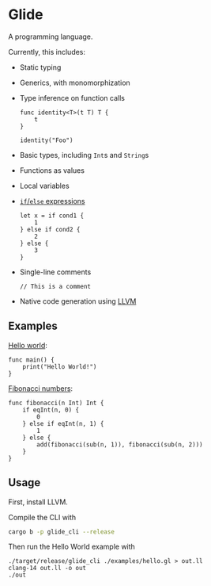 # Glide

A programming language.

Currently, this includes:

-   Static typing
-   Generics, with monomorphization
-   Type inference on function calls

    ```
    func identity<T>(t T) T {
        t
    }

    identity("Foo")
    ```

-   Basic types, including `Int`s and `String`s
-   Functions as values
-   Local variables
-   [`if`/`else` expressions](./examples/if.gl)

    ```
    let x = if cond1 {
        1
    } else if cond2 {
        2
    } else {
        3
    }
    ```
-   Single-line comments

    ```
    // This is a comment
    ```

-   Native code generation using [LLVM](https://llvm.org)

## Examples

[Hello world](./examples/hello.gl):

```
func main() {
    print("Hello World!")
}
```

[Fibonacci numbers](./examples/fibonacci.gl):

```
func fibonacci(n Int) Int {
    if eqInt(n, 0) {
        0
    } else if eqInt(n, 1) {
        1
    } else {
        add(fibonacci(sub(n, 1)), fibonacci(sub(n, 2)))
    }
}
```

## Usage

First, install LLVM.

Compile the CLI with

```sh
cargo b -p glide_cli --release
```

Then run the Hello World example with

```
./target/release/glide_cli ./examples/hello.gl > out.ll
clang-14 out.ll -o out
./out
```
